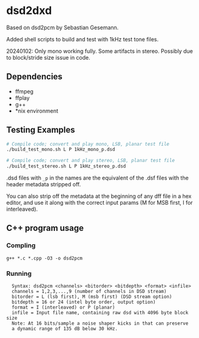# dsd2dxd

Based on dsd2pcm by Sebastian Gesemann.

Added shell scripts to build and test with 1kHz test tone files.

20240102: Only mono working fully. Some artifacts in stereo. Possibly due to block/stride size issue in code.

## Dependencies
- ffmpeg
- ffplay
- g++
- *nix environment

## Testing Examples
```bash
# Compile code; convert and play mono, LSB, planar test file
./build_test_mono.sh L P 1kHz_mono_p.dsd

# Compile code; convert and play stereo, LSB, planar test file
./build_test_stereo.sh L P 1kHz_stereo_p.dsd
```

.dsd files with `_p` in the names are the equivalent of the .dsf files with the header metadata stripped off.

You can also strip off the metadata at the beginning of any dff file in a hex editor, and use it along with the correct input params (M for MSB first, I for interleaved).

## C++ program usage
### Compling
`g++ *.c *.cpp -O3 -o dsd2pcm`
### Running
```
  Syntax: dsd2pcm <channels> <bitorder> <bitdepth> <format> <infile>
  channels = 1,2,3,...,9 (number of channels in DSD stream)
  bitorder = L (lsb first), M (msb first) (DSD stream option)
  bitdepth = 16 or 24 (intel byte order, output option)
  format = I (interleaved) or P (planar)
  infile = Input file name, containing raw dsd with 4096 byte block size
  Note: At 16 bits/sample a noise shaper kicks in that can preserve
  a dynamic range of 135 dB below 30 kHz.
```